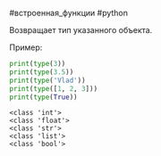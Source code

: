 #встроенная_функции #python 

Возвращает тип указанного объекта.

Пример:
```python
print(type(3))
print(type(3.5))
print(type('Vlad'))
print(type([1, 2, 3]))
print(type(True))
```
```
<class 'int'>
<class 'float'>
<class 'str'>
<class 'list'>
<class 'bool'>
```